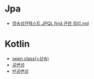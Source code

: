 # Jpa
* [영속성컨텍스트,JPQL,find 관련 정리.md](https://github.com/leechoongyon/public-wiki/blob/main/wiki/jpa/%EC%98%81%EC%86%8D%EC%84%B1%EC%BB%A8%ED%85%8D%EC%8A%A4%ED%8A%B8%2CJPQL%2Cfind%20%EA%B4%80%EB%A0%A8%20%EC%A0%95%EB%A6%AC.md)

# Kotlin
* [open class(=상속)](https://github.com/leechoongyon/public-wiki/blob/main/wiki/kotlin/open%20class.md)
* [공변성](https://github.com/leechoongyon/public-wiki/blob/main/wiki/kotlin/공변성.md)
* [반공변성](https://github.com/leechoongyon/public-wiki/blob/main/wiki/kotlin/반공변성.md)


